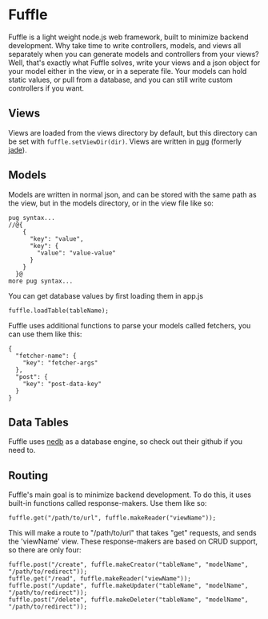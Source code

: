 # Fuffle
Fuffle is a light weight node.js web framework, built to minimize
backend development. Why take time to write controllers, models, and
views all separately when you can generate models and controllers from
your views? Well, that's exactly what Fuffle solves, write your views
and a json object for your model either in the view, or in a seperate file.
Your models can hold static values, or pull from a database, and you can
still write custom controllers if you want.

## Views
Views are loaded from the views directory by default, but this directory
can be set with `fuffle.setViewDir(dir)`. Views are written in [pug](https://github.com/pugjs/pug)
(formerly [jade](http://jade-lang.com/)).

## Models
Models are written in normal json, and can be stored with the same path
as the view, but in the models directory, or in the view file like so:
```
pug syntax...
//@{
    {
      "key": "value",
      "key": {
        "value": "value-value"
      }
    }
  }@
more pug syntax...
```
You can get database values by first loading them in app.js
```
fuffle.loadTable(tableName);
```
Fuffle uses additional functions to parse your models called fetchers, you
can use them like this:
```
{
  "fetcher-name": {
    "key": "fetcher-args"
  },
  "post": {
    "key": "post-data-key"
  }
}
```

## Data Tables
Fuffle uses [nedb](https://github.com/louischatriot/nedb) as a database
engine, so check out their github if you need to.

## Routing
Fuffle's main goal is to minimize backend development. To do this,
it uses built-in functions called response-makers. Use them like so:
```
fuffle.get("/path/to/url", fuffle.makeReader("viewName"));
```
This will make a route to "/path/to/url" that takes "get" requests,
and sends the 'viewName' view. These response-makers are based on
CRUD support, so there are only four:
```
fuffle.post("/create", fuffle.makeCreator("tableName", "modelName", "/path/to/redirect"));
fuffle.get("/read", fuffle.makeReader("viewName"));
fuffle.post("/update", fuffle.makeUpdater("tableName", "modelName", "/path/to/redirect"));
fuffle.post("/delete", fuffle.makeDeleter("tableName", "modelName", "/path/to/redirect"));
```
